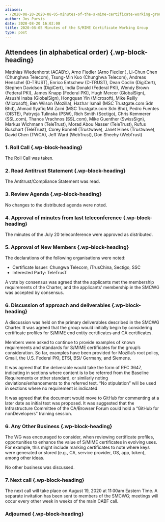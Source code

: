 ```yaml
---
aliases:
- /2020-08-20-2020-08-05-minutes-of-the-s-mime-certificate-working-group/
author: Jos Purvis
date: 2020-08-20 16:02:00
title: 2020-08-05 Minutes of the S/MIME Certificate Working Group
type: post
---
```


## Attendees (in alphabetical order) {.wp-block-heading}

Matthias Wiedenhorst (ACAB’c), Arno Fiedler (Arno Fiedler ), Li-Chun Chen (Chunghwa Telecom), Tsung-Min Kuo (Chunghwa Telecom), Andreas Henschel (D-TRUST), Enrico Entschew (D-TRUST), Dean Coclin (DigiCert), Stephen Davidson (DigiCert), India Donald (Federal PKI), Wendy Brown (Federal PKI), James Knapp (Federal PKI), Hugh Mercer (GlobalSign), Atsushi Inaba (GlobalSign), Hongquan Yin (Microsoft), Mike Reilly (Microsoft), Ben Wilson (Mozilla), Hazhar Ismail (MSC Trustgate.com Sdn Bhd), Ahmad Syafiq Md Zaini (MSC Trustgate.com Sdn Bhd), Pedro Fuentes (OISTE), Patrycja Tulinska (PSW), Rich Smith (Sectigo), Chris Kemmerer (SSL.com), Thanos Vrachnos (SSL.com), Mike Guenther (SwissSign), Markus Wichmann (TeleTrust), Morad Abou Nasser (TeleTrust), Rufus Buschart (TeleTrust), Corey Bonnell (Trustwave), Janet Hines (Trustwave), David Chen (TWCA), Jeff Ward (WebTrust), Don Sheehy (WebTrust)

### 1. Roll Call {.wp-block-heading}

The Roll Call was taken.

### 2. Read Antitrust Statement {.wp-block-heading}

The Antitrust/Compliance Statement was read.

### 3. Review Agenda {.wp-block-heading}

No changes to the distributed agenda were noted.

### 4. Approval of minutes from last teleconference {.wp-block-heading}

The minutes of the July 20 teleconference were approved as distributed.

### 5. Approval of New Members {.wp-block-heading}

The declarations of the following organisations were noted:

- Certificate Issuer: Chungwa Telecom, iTrusChina, Sectigo, SSC
- Interested Party: TeleTrusT

A vote by consensus was agreed that the applicants met the membership requirements of the Charter, and the applicants’ membership in the SMCWG was accepted by consensus.

### 6. Discussion of approach and deliverables {.wp-block-heading}

A discussion was held on the primary deliverables described in the SMCWG Charter. It was agreed that the group would initially begin by considering certificate profiles for S/MIME end entity certificates and CA certificates.

Members were asked to continue to provide examples of known requirements and standards for S/MIME certificates for the group’s consideration. So far, examples have been provided for Mozilla’s root policy, Gmail, the U.S. Federal PKI, ETSI, BSI/ Germany, and Siemens.

It was agreed that the deliverable would take the form of RFC 3647, indicating in sections where content is to be referred from the Baseline Requirements or other standard, or similarly noting deviations/enhancements to the referred text. “No stipulation” will be used in sections where no requirement is indicated.

It was agreed that the document would move to GitHub for commenting at a later date as initial text was proposed. It was suggested that the Infrastructure Committee of the CA/Browser Forum could hold a “GitHub for nonDevelopers” training session.

### 6. Any Other Business {.wp-block-heading}

The WG was encouraged to consider, when reviewing certificate profiles, opportunities to enhance the value of S/MIME certificates in evolving uses. For example, this might include marking certificates to note where keys were generated or stored (e.g., CA, service provider, OS, app, token), among other ideas.

No other business was discussed.

### 7. Next call {.wp-block-heading}

The next call will take place on August 19, 2020 at 11:00am Eastern Time. A separate invitation has been sent to members of the SMCWG; meetings will occur every other week in weeks of the main CABF call.

### Adjourned {.wp-block-heading}